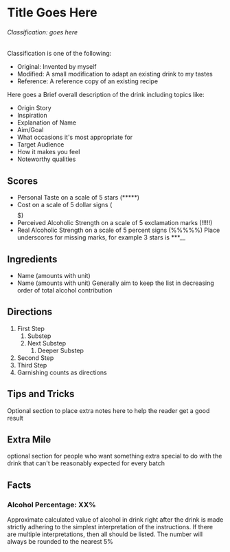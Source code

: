# Title Goes Here

###### Classification: goes here
Classification is one of the following:
- Original: Invented by myself
- Modified: A small modification to adapt an existing drink to my tastes 
- Reference: A reference copy of an existing recipe

Here goes a Brief overall description of the drink including topics like:
- Origin Story
- Inspiration
- Explanation of Name
- Aim/Goal
- What occasions it's most appropriate for
- Target Audience
- How it makes you feel
- Noteworthy qualities


## Scores
- Personal Taste on a scale of 5 stars (*****)
- Cost on a scale of 5 dollar signs ($$$$$)
- Perceived Alcoholic Strength on a scale of 5 exclamation marks (!!!!!)
- Real Alcoholic Strength on a scale of 5 percent signs (%%%%%)
Place underscores for missing marks, for example 3 stars is ***__

## Ingredients
- Name (amounts with unit)
- Name (amounts with unit)
Generally aim to keep the list in decreasing order of total alcohol contribution

## Directions
1. First Step
    1. Substep
    2. Next Substep
        1. Deeper Substep
2. Second Step
3. Third Step
4. Garnishing counts as directions

## Tips and Tricks
Optional section to place extra notes here to help the reader get a good result

## Extra Mile
optional section for people who want something extra special to do with the 
drink that can't be reasonably expected for every batch

## Facts

### Alcohol Percentage: XX%
Approximate calculated value of alcohol in drink right after the drink is made
strictly adhering to the simplest interpretation of the instructions.
If there are multiple interpretations, then all should be listed.
The number will always be rounded to the nearest 5%

